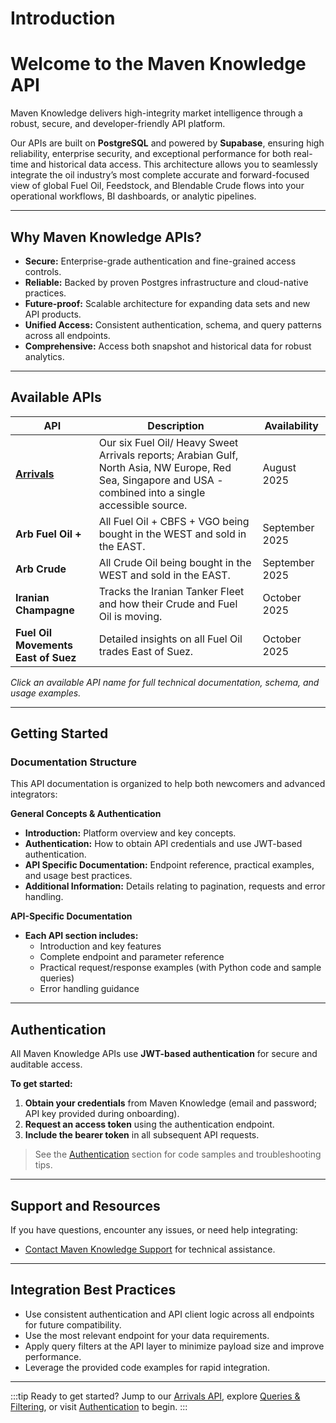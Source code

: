# Introduction

# Welcome to the Maven Knowledge API

Maven Knowledge delivers high-integrity market intelligence through a robust, secure, and developer-friendly API platform.

Our APIs are built on **PostgreSQL** and powered by **Supabase**, ensuring high reliability, enterprise security, and exceptional performance for both real-time and historical data access. This architecture allows you to seamlessly integrate the oil industry’s most complete accurate and forward-focused view of global Fuel Oil, Feedstock, and Blendable Crude flows into your operational workflows, BI dashboards, or analytic pipelines.

---

## Why Maven Knowledge APIs?

- **Secure:** Enterprise-grade authentication and fine-grained access controls.
- **Reliable:** Backed by proven Postgres infrastructure and cloud-native practices.
- **Future-proof:** Scalable architecture for expanding data sets and new API products.
- **Unified Access:** Consistent authentication, schema, and query patterns across all endpoints.
- **Comprehensive:** Access both snapshot and historical data for robust analytics.

---

## Available APIs

| API                                   | Description                                                            | Availability    |
|----------------------------------------|------------------------------------------------------------------------|-----------------|
| **[Arrivals](arrivals/arrivals-endpoints)** | Our six Fuel Oil/ Heavy Sweet Arrivals reports; Arabian Gulf, North Asia, NW Europe, Red Sea, Singapore and USA - combined into a single accessible source.      | August 2025     |
| **Arb Fuel Oil +**                       | All Fuel Oil + CBFS + VGO being bought in the WEST and sold in the EAST.                                                | September 2025  |
| **Arb Crude**                            | All Crude Oil being bought in the WEST and sold in the EAST.                                                | September 2025  |
| **Iranian Champagne**                     | Tracks the Iranian Tanker Fleet and how their Crude and Fuel Oil is moving.                                             | October 2025    |
| **Fuel Oil Movements East of Suez**       | Detailed insights on all Fuel Oil trades East of Suez.                                                | October 2025    |

*Click an available API name for full technical documentation, schema, and usage examples.*

---

## Getting Started

### Documentation Structure

This API documentation is organized to help both newcomers and advanced integrators:

**General Concepts & Authentication**
- **Introduction:** Platform overview and key concepts.
- **Authentication:** How to obtain API credentials and use JWT-based authentication.
- **API Specific Documentation:** Endpoint reference, practical examples, and usage best practices.
- **Additional Information:** Details relating to pagination, requests and error handling.

**API-Specific Documentation**
- **Each API section includes:**
  - Introduction and key features
  - Complete endpoint and parameter reference
  - Practical request/response examples (with Python code and sample queries)
  - Error handling guidance

---

## Authentication

All Maven Knowledge APIs use **JWT-based authentication** for secure and auditable access.

**To get started:**
1. **Obtain your credentials** from Maven Knowledge (email and password; API key provided during onboarding).
2. **Request an access token** using the authentication endpoint.
3. **Include the bearer token** in all subsequent API requests.

> See the [Authentication](authentication.md) section for code samples and troubleshooting tips.

---

## Support and Resources

If you have questions, encounter any issues, or need help integrating:

- [Contact Maven Knowledge Support](support.md) for technical assistance.

---

## Integration Best Practices

- Use consistent authentication and API client logic across all endpoints for future compatibility.
- Use the most relevant endpoint for your data requirements.
- Apply query filters at the API layer to minimize payload size and improve performance.
- Leverage the provided code examples for rapid integration.

---

:::tip Ready to get started?
Jump to our [Arrivals API](arrivals/arrivals-endpoints.md), explore [Queries & Filtering](queries.md), or visit [Authentication](authentication.md) to begin.
:::


